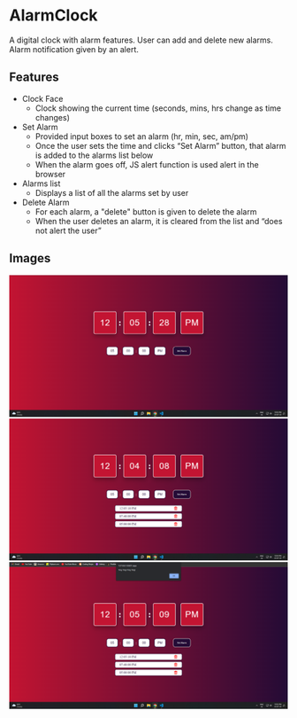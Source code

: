 # AlarmClock

A digital clock with alarm features. User can add and delete new alarms. Alarm notification given by an alert.

## Features

- Clock Face
  - Clock showing the current time (seconds, mins, hrs change as time changes)
- Set Alarm
  - Provided input boxes to set an alarm (hr, min, sec, am/pm)
  - Once the user sets the time and clicks “Set Alarm” button, that alarm is added to the alarms list below
  - When the alarm goes off, JS alert function is used alert in the browser
- Alarms list
  - Displays a list of all the alarms set by user
- Delete Alarm
  - For each alarm, a "delete" button is given to delete the alarm
  - When the user deletes an alarm, it is cleared from the list and “does not alert the user”

## Images

<img src = "images/clock.png">
<img src = "images/withAlarms.png">
<img src = "images/alarmAlert.png">
